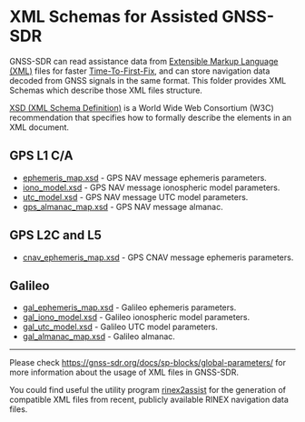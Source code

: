# XML Schemas for Assisted GNSS-SDR

GNSS-SDR can read assistance data from [Extensible Markup Language (XML)](https://www.w3.org/XML/) files for faster [Time-To-First-Fix](https://gnss-sdr.org/design-forces/availability/#time-to-first-fix-ttff), and can store navigation data decoded from GNSS signals in the same format. This folder provides XML Schemas which describe those XML files structure.

[XSD (XML Schema Definition)](https://www.w3.org/XML/Schema) is a World Wide Web Consortium (W3C) recommendation that specifies how to formally describe the elements in an XML document.


GPS L1 C/A
----------

 - [ephemeris_map.xsd](./ephemeris_map.xsd) - GPS NAV message ephemeris parameters.
 - [iono_model.xsd](./iono_model.xsd) - GPS NAV message ionospheric model parameters.
 - [utc_model.xsd](./utc_model.xsd) - GPS NAV message UTC model parameters.
 - [gps_almanac_map.xsd](./gps_almanac_map.xsd) - GPS NAV message almanac.


GPS L2C and L5
--------------

 - [cnav_ephemeris_map.xsd](./cnav_ephemeris_map.xsd) - GPS CNAV message ephemeris parameters.


Galileo
-------

 - [gal_ephemeris_map.xsd](./gal_ephemeris_map.xsd) - Galileo ephemeris parameters.
 - [gal_iono_model.xsd](./gal_iono_model.xsd) - Galileo ionospheric model parameters.
 - [gal_utc_model.xsd](./gal_utc_model.xsd) - Galileo UTC model parameters.
 - [gal_almanac_map.xsd](./gal_almanac_map.xsd) - Galileo almanac.

-------

Please check https://gnss-sdr.org/docs/sp-blocks/global-parameters/ for more information about the usage of XML files in GNSS-SDR.

You could find useful the utility program [rinex2assist](https://github.com/gnss-sdr/gnss-sdr/tree/next/src/utils/rinex2assist) for the generation of compatible XML files from recent, publicly available RINEX navigation data files.
